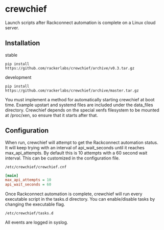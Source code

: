# crewchief

Launch scripts after Rackconnect automation is complete on a Linux cloud server.

## Installation

stable

```
pip install https://github.com/rackerlabs/crewchief/archive/v0.3.tar.gz
```

development

```
pip install https://github.com/rackerlabs/crewchief/archive/master.tar.gz
```

You must implement a method for automatically starting crewchief at boot time.  Example upstart and systemd files are included under the data_files directory.  Crewchief depends on the special xenfs filesystem to be mounted at /proc/xen, so ensure that it starts after that.

## Configuration

When run, crewchief will attempt to get the Rackconnect automation status.  It will keep trying with an interval of api_wait_seconds until it reaches max_api_attempts.  By default this is 10 attempts with a 60 second wait interval.  This can be customized in the configuration file.

```
/etc/crewchief/crewchief.cnf
```
```ini
[main]
max_api_attempts = 10
api_wait_seconds = 60
```

Once Rackconnect automation is complete, crewchief will run every executable script in the tasks.d directory.  You can enable/disable tasks by changing the executable flag.

```
/etc/crewchief/tasks.d
```

All events are logged in syslog.

